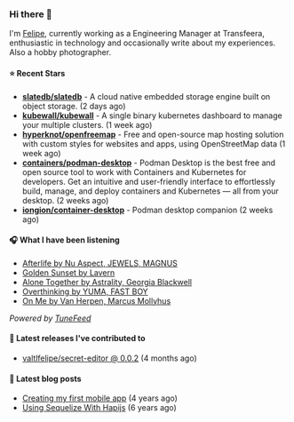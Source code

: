 ### Hi there 👋

I'm [Felipe](https://felipevm.com), currently working as a Engineering Manager at Transfeera, enthusiastic in technology and occasionally write about my experiences. Also a hobby photographer.

#### ⭐ Recent Stars
- **[slatedb/slatedb](https://github.com/slatedb/slatedb)** - A cloud native embedded storage engine built on object storage. (2 days ago)
- **[kubewall/kubewall](https://github.com/kubewall/kubewall)** - A single binary kubernetes dashboard to manage your multiple clusters. (1 week ago)
- **[hyperknot/openfreemap](https://github.com/hyperknot/openfreemap)** - Free and open-source map hosting solution with custom styles for websites and apps, using OpenStreetMap data (1 week ago)
- **[containers/podman-desktop](https://github.com/containers/podman-desktop)** - Podman Desktop is the best free and open source tool to work with Containers and Kubernetes for developers. Get an intuitive and user-friendly interface to effortlessly build, manage, and deploy containers and Kubernetes — all from your desktop. (2 weeks ago)
- **[iongion/container-desktop](https://github.com/iongion/container-desktop)** - Podman desktop companion (2 weeks ago)

#### 🎧 What I have been listening
- [Afterlife by Nu Aspect, JEWELS, MAGNUS](https://open.spotify.com/track/3JuLu3PF1EyVBK2gI82Oxd)
- [Golden Sunset by Lavern](https://open.spotify.com/track/679xwHGrkNsNQHh6KacLxA)
- [Alone Together by Astrality, Georgia Blackwell](https://open.spotify.com/track/7a7FMaC8Kaayk2xYYlzFHS)
- [Overthinking by YUMA, FAST BOY](https://open.spotify.com/track/3TwAy5Wd1hn89J43NnJNpR)
- [On Me by Van Herpen, Marcus Mollyhus](https://open.spotify.com/track/3Zulg2rc8paEiKWLIs3TYD)

_Powered by [TuneFeed](https://tunefeed.app?ref=valtlfelipe-gh-profile)_ 

#### 🚀 Latest releases I've contributed to


- [valtlfelipe/secret-editor @ 0.0.2](https://github.com/valtlfelipe/secret-editor/releases/tag/0.0.2) (4 months ago)

#### 📄 Latest blog posts
- [Creating my first mobile app](https://felipevm.com/posts/creating-my-first-mobile-app/) (4 years ago)
- [Using Sequelize With Hapijs](https://felipevm.com/posts/using-sequelize-with-hapijs/) (6 years ago)
